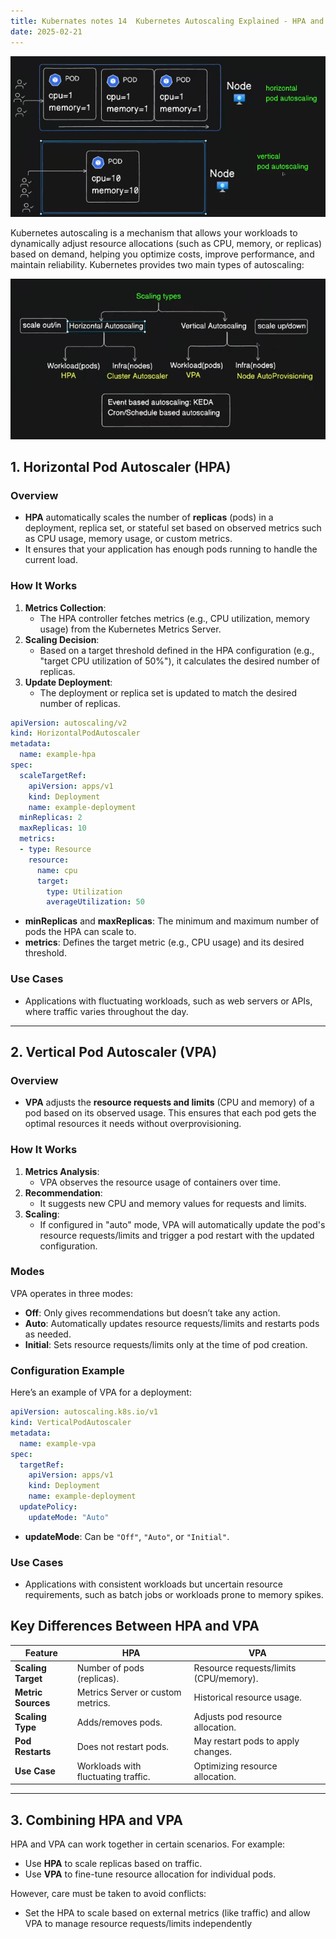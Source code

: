 ```yaml
---
title: Kubernates notes 14  Kubernetes Autoscaling Explained - HPA and VPA
date: 2025-02-21
---
```




![alt text](Pastedimage20250128122518.png)

Kubernetes autoscaling is a mechanism that allows your workloads to dynamically adjust resource allocations (such as CPU, memory, or replicas) based on demand, helping you optimize costs, improve performance, and maintain reliability. Kubernetes provides two main types of autoscaling:


![alt text](Pastedimage20250128122720.png)


## **1. Horizontal Pod Autoscaler (HPA)**

### **Overview**

- **HPA** automatically scales the number of **replicas** (pods) in a deployment, replica set, or stateful set based on observed metrics such as CPU usage, memory usage, or custom metrics.
- It ensures that your application has enough pods running to handle the current load.

### **How It Works**

1. **Metrics Collection**:
    - The HPA controller fetches metrics (e.g., CPU utilization, memory usage) from the Kubernetes Metrics Server.
2. **Scaling Decision**:
    - Based on a target threshold defined in the HPA configuration (e.g., "target CPU utilization of 50%"), it calculates the desired number of replicas.
3. **Update Deployment**:
    - The deployment or replica set is updated to match the desired number of replicas.



```yaml
apiVersion: autoscaling/v2
kind: HorizontalPodAutoscaler
metadata:
  name: example-hpa
spec:
  scaleTargetRef:
    apiVersion: apps/v1
    kind: Deployment
    name: example-deployment
  minReplicas: 2
  maxReplicas: 10
  metrics:
  - type: Resource
    resource:
      name: cpu
      target:
        type: Utilization
        averageUtilization: 50

```

- **minReplicas** and **maxReplicas**: The minimum and maximum number of pods the HPA can scale to.
- **metrics**: Defines the target metric (e.g., CPU usage) and its desired threshold.

### **Use Cases**

- Applications with fluctuating workloads, such as web servers or APIs, where traffic varies throughout the day.

---

## 2. Vertical Pod Autoscaler (VPA)

### **Overview**

- **VPA** adjusts the **resource requests and limits** (CPU and memory) of a pod based on its observed usage. This ensures that each pod gets the optimal resources it needs without overprovisioning.

### **How It Works**

1. **Metrics Analysis**:
    - VPA observes the resource usage of containers over time.
2. **Recommendation**:
    - It suggests new CPU and memory values for requests and limits.
3. **Scaling**:
    - If configured in "auto" mode, VPA will automatically update the pod's resource requests/limits and trigger a pod restart with the updated configuration.

### **Modes**

VPA operates in three modes:

- **Off**: Only gives recommendations but doesn’t take any action.
- **Auto**: Automatically updates resource requests/limits and restarts pods as needed.
- **Initial**: Sets resource requests/limits only at the time of pod creation.

### **Configuration Example**

Here’s an example of VPA for a deployment:

```yaml
apiVersion: autoscaling.k8s.io/v1
kind: VerticalPodAutoscaler
metadata:
  name: example-vpa
spec:
  targetRef:
    apiVersion: apps/v1
    kind: Deployment
    name: example-deployment
  updatePolicy:
    updateMode: "Auto"
```

- **updateMode**: Can be `"Off"`, `"Auto"`, or `"Initial"`.

### **Use Cases**

- Applications with consistent workloads but uncertain resource requirements, such as batch jobs or workloads prone to memory spikes.


## **Key Differences Between HPA and VPA**

|**Feature**|**HPA**|**VPA**|
|---|---|---|
|**Scaling Target**|Number of pods (replicas).|Resource requests/limits (CPU/memory).|
|**Metric Sources**|Metrics Server or custom metrics.|Historical resource usage.|
|**Scaling Type**|Adds/removes pods.|Adjusts pod resource allocation.|
|**Pod Restarts**|Does not restart pods.|May restart pods to apply changes.|
|**Use Case**|Workloads with fluctuating traffic.|Optimizing resource allocation.|

---
## **3. Combining HPA and VPA**

HPA and VPA can work together in certain scenarios. For example:

- Use **HPA** to scale replicas based on traffic.
- Use **VPA** to fine-tune resource allocation for individual pods.

However, care must be taken to avoid conflicts:

- Set the HPA to scale based on external metrics (like traffic) and allow VPA to manage resource requests/limits independently